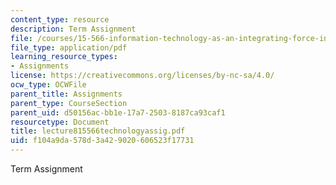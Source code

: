 ```yaml
---
content_type: resource
description: Term Assignment
file: /courses/15-566-information-technology-as-an-integrating-force-in-manufacturing-spring-2003/f104a9da578d3a429020606523f17731_lecture815566technologyassig.pdf
file_type: application/pdf
learning_resource_types:
- Assignments
license: https://creativecommons.org/licenses/by-nc-sa/4.0/
ocw_type: OCWFile
parent_title: Assignments
parent_type: CourseSection
parent_uid: d50156ac-bb1e-17a7-2503-8187ca93caf1
resourcetype: Document
title: lecture815566technologyassig.pdf
uid: f104a9da-578d-3a42-9020-606523f17731
---
```

Term Assignment